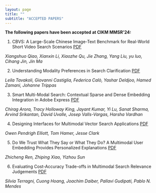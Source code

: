 ```yaml
---
layout: page
title: ""
subtitle: "ACCEPTED PAPERS"
---
```


**The following papers have been accepted at CIKM MMSR'24:**

1. CBVS: A Large-Scale Chinese Image-Text Benchmark for Real-World Short Video Search Scenarios [PDF](assets/papers/1_cbvs.pdf)

_Xiangshuo Qiao, Xianxin Li, Xiaozhe Qu, Jie Zhang, Yang Liu, yu luo, Cihang Jin, Jin Ma_

2. Understanding Modality Preferences in Search Clarification [PDF](assets/papers/2_modality.pdf)

_Leila Tavakoli, Giovanni Castiglia, Federica Calò, Yashar Deldjoo, Hamed Zamani, Johanne Trippas_

3. Smart Multi-Modal Search: Contextual Sparse and Dense Embedding Integration in Adobe Express [PDF](assets/papers/3_adobe.pdf)

_Chirag Arora, Tracy Holloway King, Jayant Kumar, Yi Lu, Sanat Sharma, Arvind Srikantan, David Uvalle, Josep Valls-Vargas, Harsha Vardhan_

4. Designing Interfaces for Multimodal Vector Search Applications [PDF](assets/papers/4_marqo.pdf)

_Owen Pendrigh Elliott, Tom Hamer, Jesse Clark_

5. Do We Trust What They Say or What They Do? A Multimodal User Embedding Provides Personalized Explanations [PDF](assets/papers/5_trust.pdf)

_Zhicheng Ren, Zhiping Xiao, Yizhou Sun_

6. Evaluating Cost-Accuracy Trade-offs in Multimodal Search Relevance Judgements [PDF](assets/papers/6_tradeoff.pdf)

_Silvia Terragni, Cuong Hoang, Joachim Daiber, Pallavi Gudipati, Pablo N. Mendes_